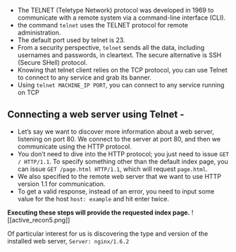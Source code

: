 - The TELNET (Teletype Network) protocol was developed in 1969 to communicate with a remote system via a command-line interface (CLI).
- the command `telnet` uses the TELNET protocol for remote administration.
- The default port used by telnet is 23.
- From a security perspective, `telnet` sends all the data, including usernames and passwords, in cleartext. The secure alternative is SSH (Secure SHell) protocol.
- Knowing that telnet client relies on the TCP protocol, you can use Telnet to connect to any service and grab its banner.
- Using `telnet MACHINE_IP PORT`, you can connect to any service running on TCP

## Connecting a web server using Telnet - 
   - Let’s say we want to discover more information about a web server, listening on port 80. We connect to the server at port 80, and then we communicate using the HTTP protocol.
   - You don’t need to dive into the HTTP protocol; you just need to issue `GET / HTTP/1.1`. To specify something other than the default index page, you can issue `GET /page.html HTTP/1.1`, which will request `page.html`.
   - We also specified to the remote web server that we want to use HTTP version 1.1 for communication.
   - To get a valid response, instead of an error, you need to input some value for the host `host: example` and hit enter twice.

**Executing these steps will provide the requested index page.**
![[active_recon5.png]]

Of particular interest for us is discovering the type and version of the installed web server, `Server: nginx/1.6.2`